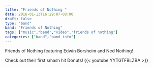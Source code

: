 ```yaml
---
title: "Friends of Nothing "
date: 2018-01-13T16:29:07-08:00
draft: false
type: "band"
band: "Friends of Nothing"
tags: ["music","band","video","friends of nothing"]
categories: ["band","band info"]
---
```

Friends of Nothing featuring Edwin Borsheim and Ned Nothing!

Check out their first smash hit Donuts!
{{< youtube YYTGTFBLZBA >}}